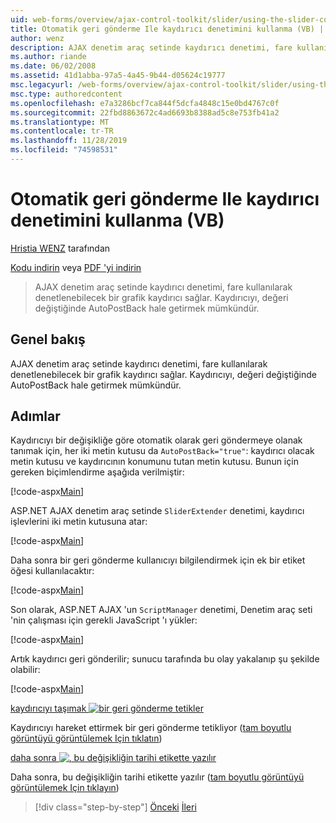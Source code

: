 ```yaml
---
uid: web-forms/overview/ajax-control-toolkit/slider/using-the-slider-control-with-auto-postback-vb
title: Otomatik geri gönderme Ile kaydırıcı denetimini kullanma (VB) | Microsoft Docs
author: wenz
description: AJAX denetim araç setinde kaydırıcı denetimi, fare kullanılarak denetlenebilecek bir grafik kaydırıcı sağlar. Kaydırıcı için bir oto gönder...
ms.author: riande
ms.date: 06/02/2008
ms.assetid: 41d1abba-97a5-4a45-9b44-d05624c19777
msc.legacyurl: /web-forms/overview/ajax-control-toolkit/slider/using-the-slider-control-with-auto-postback-vb
msc.type: authoredcontent
ms.openlocfilehash: e7a3286bcf7ca844f5dcfa4848c15e0bd4767c0f
ms.sourcegitcommit: 22fbd8863672c4ad6693b8388ad5c8e753fb41a2
ms.translationtype: MT
ms.contentlocale: tr-TR
ms.lasthandoff: 11/28/2019
ms.locfileid: "74598531"
---
```

# <a name="using-the-slider-control-with-auto-postback-vb"></a>Otomatik geri gönderme Ile kaydırıcı denetimini kullanma (VB)

[Hristia WENZ](https://github.com/wenz) tarafından

[Kodu indirin](https://download.microsoft.com/download/9/3/f/93f8daea-bebd-4821-833b-95205389c7d0/Slider1.vb.zip) veya [PDF 'yi indirin](https://download.microsoft.com/download/b/6/a/b6ae89ee-df69-4c87-9bfb-ad1eb2b23373/slider1VB.pdf)

> AJAX denetim araç setinde kaydırıcı denetimi, fare kullanılarak denetlenebilecek bir grafik kaydırıcı sağlar. Kaydırıcıyı, değeri değiştiğinde AutoPostBack hale getirmek mümkündür.

## <a name="overview"></a>Genel bakış

AJAX denetim araç setinde kaydırıcı denetimi, fare kullanılarak denetlenebilecek bir grafik kaydırıcı sağlar. Kaydırıcıyı, değeri değiştiğinde AutoPostBack hale getirmek mümkündür.

## <a name="steps"></a>Adımlar

Kaydırıcıyı bir değişikliğe göre otomatik olarak geri göndermeye olanak tanımak için, her iki metin kutusu da `AutoPostBack="true"`: kaydırıcı olacak metin kutusu ve kaydırıcının konumunu tutan metin kutusu. Bunun için gereken biçimlendirme aşağıda verilmiştir:

[!code-aspx[Main](using-the-slider-control-with-auto-postback-vb/samples/sample1.aspx)]

ASP.NET AJAX denetim araç setinde `SliderExtender` denetimi, kaydırıcı işlevlerini iki metin kutusuna atar:

[!code-aspx[Main](using-the-slider-control-with-auto-postback-vb/samples/sample2.aspx)]

Daha sonra bir geri gönderme kullanıcıyı bilgilendirmek için ek bir etiket öğesi kullanılacaktır:

[!code-aspx[Main](using-the-slider-control-with-auto-postback-vb/samples/sample3.aspx)]

Son olarak, ASP.NET AJAX 'un `ScriptManager` denetimi, Denetim araç seti 'nin çalışması için gerekli JavaScript 'ı yükler:

[!code-aspx[Main](using-the-slider-control-with-auto-postback-vb/samples/sample4.aspx)]

Artık kaydırıcı geri gönderilir; sunucu tarafında bu olay yakalanıp şu şekilde olabilir:

[!code-aspx[Main](using-the-slider-control-with-auto-postback-vb/samples/sample5.aspx)]

[kaydırıcıyı taşımak ![bir geri gönderme tetikler](using-the-slider-control-with-auto-postback-vb/_static/image2.png)](using-the-slider-control-with-auto-postback-vb/_static/image1.png)

Kaydırıcıyı hareket ettirmek bir geri gönderme tetikliyor ([tam boyutlu görüntüyü görüntülemek Için tıklatın](using-the-slider-control-with-auto-postback-vb/_static/image3.png))

[daha sonra ![, bu değişikliğin tarihi etikette yazılır](using-the-slider-control-with-auto-postback-vb/_static/image5.png)](using-the-slider-control-with-auto-postback-vb/_static/image4.png)

Daha sonra, bu değişikliğin tarihi etikette yazılır ([tam boyutlu görüntüyü görüntülemek Için tıklayın](using-the-slider-control-with-auto-postback-vb/_static/image6.png))

> [!div class="step-by-step"]
> [Önceki](databinding-the-slider-control-cs.md)
> [İleri](databinding-the-slider-control-vb.md)
